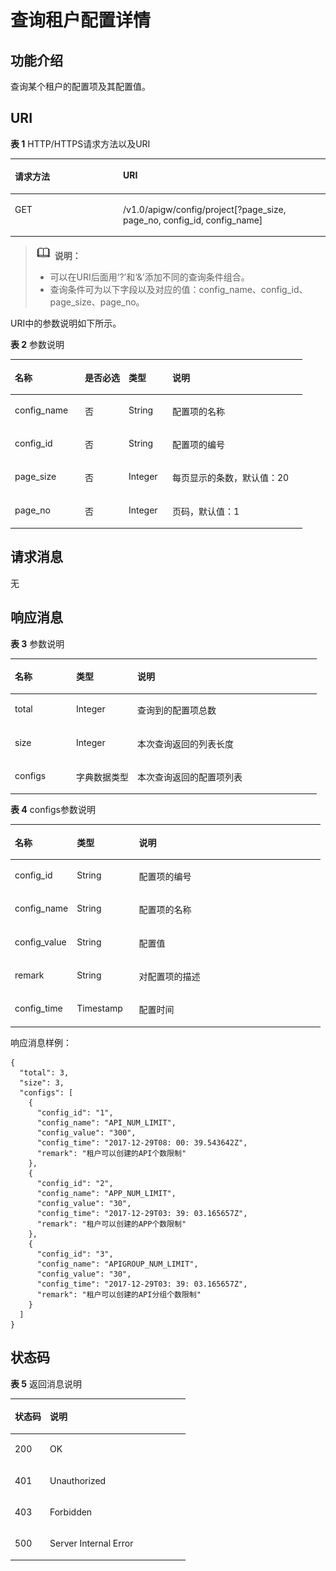 # 查询租户配置详情<a name="ZH-CN_TOPIC_0000001082221215"></a>

## 功能介绍<a name="zh-cn_topic_0118924531_section38675465"></a>

查询某个租户的配置项及其配置值。

## URI<a name="zh-cn_topic_0118924531_section12534867"></a>

**表 1**  HTTP/HTTPS请求方法以及URI

<a name="zh-cn_topic_0118924531_table11067778"></a>
<table><thead align="left"><tr id="zh-cn_topic_0118924531_row47996610"><th class="cellrowborder" valign="top" width="34.339999999999996%" id="mcps1.2.3.1.1"><p id="zh-cn_topic_0118924531_p62520192"><a name="zh-cn_topic_0118924531_p62520192"></a><a name="zh-cn_topic_0118924531_p62520192"></a>请求方法</p>
</th>
<th class="cellrowborder" valign="top" width="65.66%" id="mcps1.2.3.1.2"><p id="zh-cn_topic_0118924531_p30970795"><a name="zh-cn_topic_0118924531_p30970795"></a><a name="zh-cn_topic_0118924531_p30970795"></a>URI</p>
</th>
</tr>
</thead>
<tbody><tr id="zh-cn_topic_0118924531_row25606442"><td class="cellrowborder" valign="top" width="34.339999999999996%" headers="mcps1.2.3.1.1 "><p id="zh-cn_topic_0118924531_p60855910"><a name="zh-cn_topic_0118924531_p60855910"></a><a name="zh-cn_topic_0118924531_p60855910"></a>GET</p>
</td>
<td class="cellrowborder" valign="top" width="65.66%" headers="mcps1.2.3.1.2 "><p id="zh-cn_topic_0118924531_p30381638"><a name="zh-cn_topic_0118924531_p30381638"></a><a name="zh-cn_topic_0118924531_p30381638"></a>/v1.0/apigw/config/project[?page_size, page_no, config_id, config_name]</p>
</td>
</tr>
</tbody>
</table>

>![](public_sys-resources/icon-note.gif) **说明：** 
>-   可以在URI后面用‘?’和‘&’添加不同的查询条件组合。
>-   查询条件可为以下字段以及对应的值：config\_name、config\_id、page\_size、page\_no。

URI中的参数说明如下所示。

**表 2**  参数说明

<a name="zh-cn_topic_0118924531_table153783910507"></a>
<table><thead align="left"><tr id="zh-cn_topic_0118924531_row16537139165017"><th class="cellrowborder" valign="top" width="24%" id="mcps1.2.5.1.1"><p id="zh-cn_topic_0118924531_p15602124115112"><a name="zh-cn_topic_0118924531_p15602124115112"></a><a name="zh-cn_topic_0118924531_p15602124115112"></a>名称</p>
</th>
<th class="cellrowborder" valign="top" width="15%" id="mcps1.2.5.1.2"><p id="zh-cn_topic_0118924531_p7602124205118"><a name="zh-cn_topic_0118924531_p7602124205118"></a><a name="zh-cn_topic_0118924531_p7602124205118"></a>是否必选</p>
</th>
<th class="cellrowborder" valign="top" width="15%" id="mcps1.2.5.1.3"><p id="zh-cn_topic_0118924531_p860284175114"><a name="zh-cn_topic_0118924531_p860284175114"></a><a name="zh-cn_topic_0118924531_p860284175114"></a>类型</p>
</th>
<th class="cellrowborder" valign="top" width="46%" id="mcps1.2.5.1.4"><p id="zh-cn_topic_0118924531_p14602847517"><a name="zh-cn_topic_0118924531_p14602847517"></a><a name="zh-cn_topic_0118924531_p14602847517"></a>说明</p>
</th>
</tr>
</thead>
<tbody><tr id="zh-cn_topic_0118924531_row9537239165016"><td class="cellrowborder" valign="top" width="24%" headers="mcps1.2.5.1.1 "><p id="zh-cn_topic_0118924531_p661814175111"><a name="zh-cn_topic_0118924531_p661814175111"></a><a name="zh-cn_topic_0118924531_p661814175111"></a>config_name</p>
</td>
<td class="cellrowborder" valign="top" width="15%" headers="mcps1.2.5.1.2 "><p id="zh-cn_topic_0118924531_p1261815413514"><a name="zh-cn_topic_0118924531_p1261815413514"></a><a name="zh-cn_topic_0118924531_p1261815413514"></a>否</p>
</td>
<td class="cellrowborder" valign="top" width="15%" headers="mcps1.2.5.1.3 "><p id="zh-cn_topic_0118924531_p761815415518"><a name="zh-cn_topic_0118924531_p761815415518"></a><a name="zh-cn_topic_0118924531_p761815415518"></a>String</p>
</td>
<td class="cellrowborder" valign="top" width="46%" headers="mcps1.2.5.1.4 "><p id="zh-cn_topic_0118924531_p11618184105115"><a name="zh-cn_topic_0118924531_p11618184105115"></a><a name="zh-cn_topic_0118924531_p11618184105115"></a>配置项的名称</p>
</td>
</tr>
<tr id="zh-cn_topic_0118924531_row1953793911505"><td class="cellrowborder" valign="top" width="24%" headers="mcps1.2.5.1.1 "><p id="zh-cn_topic_0118924531_p18618749515"><a name="zh-cn_topic_0118924531_p18618749515"></a><a name="zh-cn_topic_0118924531_p18618749515"></a>config_id</p>
</td>
<td class="cellrowborder" valign="top" width="15%" headers="mcps1.2.5.1.2 "><p id="zh-cn_topic_0118924531_p1061811425120"><a name="zh-cn_topic_0118924531_p1061811425120"></a><a name="zh-cn_topic_0118924531_p1061811425120"></a>否</p>
</td>
<td class="cellrowborder" valign="top" width="15%" headers="mcps1.2.5.1.3 "><p id="zh-cn_topic_0118924531_p1261816435119"><a name="zh-cn_topic_0118924531_p1261816435119"></a><a name="zh-cn_topic_0118924531_p1261816435119"></a>String</p>
</td>
<td class="cellrowborder" valign="top" width="46%" headers="mcps1.2.5.1.4 "><p id="zh-cn_topic_0118924531_p186180465112"><a name="zh-cn_topic_0118924531_p186180465112"></a><a name="zh-cn_topic_0118924531_p186180465112"></a>配置项的编号</p>
</td>
</tr>
<tr id="zh-cn_topic_0118924531_row1370212259535"><td class="cellrowborder" valign="top" width="24%" headers="mcps1.2.5.1.1 "><p id="zh-cn_topic_0118924531_p11547235104514"><a name="zh-cn_topic_0118924531_p11547235104514"></a><a name="zh-cn_topic_0118924531_p11547235104514"></a>page_size</p>
</td>
<td class="cellrowborder" valign="top" width="15%" headers="mcps1.2.5.1.2 "><p id="zh-cn_topic_0118924531_p175471935164514"><a name="zh-cn_topic_0118924531_p175471935164514"></a><a name="zh-cn_topic_0118924531_p175471935164514"></a>否</p>
</td>
<td class="cellrowborder" valign="top" width="15%" headers="mcps1.2.5.1.3 "><p id="zh-cn_topic_0118924531_p6547335194519"><a name="zh-cn_topic_0118924531_p6547335194519"></a><a name="zh-cn_topic_0118924531_p6547335194519"></a>Integer</p>
</td>
<td class="cellrowborder" valign="top" width="46%" headers="mcps1.2.5.1.4 "><p id="zh-cn_topic_0118924531_p656353511452"><a name="zh-cn_topic_0118924531_p656353511452"></a><a name="zh-cn_topic_0118924531_p656353511452"></a>每页显示的条数，默认值：20</p>
</td>
</tr>
<tr id="zh-cn_topic_0118924531_row4280628105311"><td class="cellrowborder" valign="top" width="24%" headers="mcps1.2.5.1.1 "><p id="zh-cn_topic_0118924531_p175638354457"><a name="zh-cn_topic_0118924531_p175638354457"></a><a name="zh-cn_topic_0118924531_p175638354457"></a>page_no</p>
</td>
<td class="cellrowborder" valign="top" width="15%" headers="mcps1.2.5.1.2 "><p id="zh-cn_topic_0118924531_p3563153515450"><a name="zh-cn_topic_0118924531_p3563153515450"></a><a name="zh-cn_topic_0118924531_p3563153515450"></a>否</p>
</td>
<td class="cellrowborder" valign="top" width="15%" headers="mcps1.2.5.1.3 "><p id="zh-cn_topic_0118924531_p13563173574511"><a name="zh-cn_topic_0118924531_p13563173574511"></a><a name="zh-cn_topic_0118924531_p13563173574511"></a>Integer</p>
</td>
<td class="cellrowborder" valign="top" width="46%" headers="mcps1.2.5.1.4 "><p id="zh-cn_topic_0118924531_p185631735164520"><a name="zh-cn_topic_0118924531_p185631735164520"></a><a name="zh-cn_topic_0118924531_p185631735164520"></a>页码，默认值：1</p>
</td>
</tr>
</tbody>
</table>

## 请求消息<a name="zh-cn_topic_0118924531_section45704940"></a>

无

## 响应消息<a name="zh-cn_topic_0118924531_section11112631"></a>

**表 3**  参数说明

<a name="zh-cn_topic_0118924531_table22835098"></a>
<table><thead align="left"><tr id="zh-cn_topic_0118924531_row28471799"><th class="cellrowborder" valign="top" width="20%" id="mcps1.2.4.1.1"><p id="zh-cn_topic_0118924531_p24514348"><a name="zh-cn_topic_0118924531_p24514348"></a><a name="zh-cn_topic_0118924531_p24514348"></a>名称</p>
</th>
<th class="cellrowborder" valign="top" width="20%" id="mcps1.2.4.1.2"><p id="zh-cn_topic_0118924531_p39505149"><a name="zh-cn_topic_0118924531_p39505149"></a><a name="zh-cn_topic_0118924531_p39505149"></a>类型</p>
</th>
<th class="cellrowborder" valign="top" width="60%" id="mcps1.2.4.1.3"><p id="zh-cn_topic_0118924531_p45800532"><a name="zh-cn_topic_0118924531_p45800532"></a><a name="zh-cn_topic_0118924531_p45800532"></a>说明</p>
</th>
</tr>
</thead>
<tbody><tr id="zh-cn_topic_0118924531_row18855574"><td class="cellrowborder" valign="top" width="20%" headers="mcps1.2.4.1.1 "><p id="zh-cn_topic_0118924531_p50906541"><a name="zh-cn_topic_0118924531_p50906541"></a><a name="zh-cn_topic_0118924531_p50906541"></a>total</p>
</td>
<td class="cellrowborder" valign="top" width="20%" headers="mcps1.2.4.1.2 "><p id="zh-cn_topic_0118924531_p29789185"><a name="zh-cn_topic_0118924531_p29789185"></a><a name="zh-cn_topic_0118924531_p29789185"></a>Integer</p>
</td>
<td class="cellrowborder" valign="top" width="60%" headers="mcps1.2.4.1.3 "><p id="zh-cn_topic_0118924531_p64113785"><a name="zh-cn_topic_0118924531_p64113785"></a><a name="zh-cn_topic_0118924531_p64113785"></a>查询到的配置项总数</p>
</td>
</tr>
<tr id="zh-cn_topic_0118924531_row40153158"><td class="cellrowborder" valign="top" width="20%" headers="mcps1.2.4.1.1 "><p id="zh-cn_topic_0118924531_p31180400"><a name="zh-cn_topic_0118924531_p31180400"></a><a name="zh-cn_topic_0118924531_p31180400"></a>size</p>
</td>
<td class="cellrowborder" valign="top" width="20%" headers="mcps1.2.4.1.2 "><p id="zh-cn_topic_0118924531_p42584499"><a name="zh-cn_topic_0118924531_p42584499"></a><a name="zh-cn_topic_0118924531_p42584499"></a>Integer</p>
</td>
<td class="cellrowborder" valign="top" width="60%" headers="mcps1.2.4.1.3 "><p id="zh-cn_topic_0118924531_p26792374"><a name="zh-cn_topic_0118924531_p26792374"></a><a name="zh-cn_topic_0118924531_p26792374"></a>本次查询返回的列表长度</p>
</td>
</tr>
<tr id="zh-cn_topic_0118924531_row39804775"><td class="cellrowborder" valign="top" width="20%" headers="mcps1.2.4.1.1 "><p id="zh-cn_topic_0118924531_p2961325"><a name="zh-cn_topic_0118924531_p2961325"></a><a name="zh-cn_topic_0118924531_p2961325"></a>configs</p>
</td>
<td class="cellrowborder" valign="top" width="20%" headers="mcps1.2.4.1.2 "><p id="zh-cn_topic_0118924531_p38540809"><a name="zh-cn_topic_0118924531_p38540809"></a><a name="zh-cn_topic_0118924531_p38540809"></a>字典数据类型</p>
</td>
<td class="cellrowborder" valign="top" width="60%" headers="mcps1.2.4.1.3 "><p id="zh-cn_topic_0118924531_p34797792"><a name="zh-cn_topic_0118924531_p34797792"></a><a name="zh-cn_topic_0118924531_p34797792"></a>本次查询返回的配置项列表</p>
</td>
</tr>
</tbody>
</table>

**表 4**  configs参数说明

<a name="zh-cn_topic_0118924531_table44744678"></a>
<table><thead align="left"><tr id="zh-cn_topic_0118924531_row29571772"><th class="cellrowborder" valign="top" width="20%" id="mcps1.2.4.1.1"><p id="zh-cn_topic_0118924531_p46503322"><a name="zh-cn_topic_0118924531_p46503322"></a><a name="zh-cn_topic_0118924531_p46503322"></a>名称</p>
</th>
<th class="cellrowborder" valign="top" width="20%" id="mcps1.2.4.1.2"><p id="zh-cn_topic_0118924531_p8672741"><a name="zh-cn_topic_0118924531_p8672741"></a><a name="zh-cn_topic_0118924531_p8672741"></a>类型</p>
</th>
<th class="cellrowborder" valign="top" width="60%" id="mcps1.2.4.1.3"><p id="zh-cn_topic_0118924531_p31403396"><a name="zh-cn_topic_0118924531_p31403396"></a><a name="zh-cn_topic_0118924531_p31403396"></a>说明</p>
</th>
</tr>
</thead>
<tbody><tr id="zh-cn_topic_0118924531_row60647136"><td class="cellrowborder" valign="top" width="20%" headers="mcps1.2.4.1.1 "><p id="zh-cn_topic_0118924531_p13470944"><a name="zh-cn_topic_0118924531_p13470944"></a><a name="zh-cn_topic_0118924531_p13470944"></a>config_id</p>
</td>
<td class="cellrowborder" valign="top" width="20%" headers="mcps1.2.4.1.2 "><p id="zh-cn_topic_0118924531_p17404652"><a name="zh-cn_topic_0118924531_p17404652"></a><a name="zh-cn_topic_0118924531_p17404652"></a>String</p>
</td>
<td class="cellrowborder" valign="top" width="60%" headers="mcps1.2.4.1.3 "><p id="zh-cn_topic_0118924531_p490733"><a name="zh-cn_topic_0118924531_p490733"></a><a name="zh-cn_topic_0118924531_p490733"></a>配置项的编号</p>
</td>
</tr>
<tr id="zh-cn_topic_0118924531_row4416605"><td class="cellrowborder" valign="top" width="20%" headers="mcps1.2.4.1.1 "><p id="zh-cn_topic_0118924531_p22200744"><a name="zh-cn_topic_0118924531_p22200744"></a><a name="zh-cn_topic_0118924531_p22200744"></a>config_name</p>
</td>
<td class="cellrowborder" valign="top" width="20%" headers="mcps1.2.4.1.2 "><p id="zh-cn_topic_0118924531_p53429852"><a name="zh-cn_topic_0118924531_p53429852"></a><a name="zh-cn_topic_0118924531_p53429852"></a>String</p>
</td>
<td class="cellrowborder" valign="top" width="60%" headers="mcps1.2.4.1.3 "><p id="zh-cn_topic_0118924531_p32850719"><a name="zh-cn_topic_0118924531_p32850719"></a><a name="zh-cn_topic_0118924531_p32850719"></a>配置项的名称</p>
</td>
</tr>
<tr id="zh-cn_topic_0118924531_row27221023"><td class="cellrowborder" valign="top" width="20%" headers="mcps1.2.4.1.1 "><p id="zh-cn_topic_0118924531_p57419263"><a name="zh-cn_topic_0118924531_p57419263"></a><a name="zh-cn_topic_0118924531_p57419263"></a>config_value</p>
</td>
<td class="cellrowborder" valign="top" width="20%" headers="mcps1.2.4.1.2 "><p id="zh-cn_topic_0118924531_p20448707"><a name="zh-cn_topic_0118924531_p20448707"></a><a name="zh-cn_topic_0118924531_p20448707"></a>String</p>
</td>
<td class="cellrowborder" valign="top" width="60%" headers="mcps1.2.4.1.3 "><p id="zh-cn_topic_0118924531_p45732564"><a name="zh-cn_topic_0118924531_p45732564"></a><a name="zh-cn_topic_0118924531_p45732564"></a>配置值</p>
</td>
</tr>
<tr id="zh-cn_topic_0118924531_row8939892"><td class="cellrowborder" valign="top" width="20%" headers="mcps1.2.4.1.1 "><p id="zh-cn_topic_0118924531_p53042658"><a name="zh-cn_topic_0118924531_p53042658"></a><a name="zh-cn_topic_0118924531_p53042658"></a>remark</p>
</td>
<td class="cellrowborder" valign="top" width="20%" headers="mcps1.2.4.1.2 "><p id="zh-cn_topic_0118924531_p1488081"><a name="zh-cn_topic_0118924531_p1488081"></a><a name="zh-cn_topic_0118924531_p1488081"></a>String</p>
</td>
<td class="cellrowborder" valign="top" width="60%" headers="mcps1.2.4.1.3 "><p id="zh-cn_topic_0118924531_p53425769"><a name="zh-cn_topic_0118924531_p53425769"></a><a name="zh-cn_topic_0118924531_p53425769"></a>对配置项的描述</p>
</td>
</tr>
<tr id="zh-cn_topic_0118924531_row11069875"><td class="cellrowborder" valign="top" width="20%" headers="mcps1.2.4.1.1 "><p id="zh-cn_topic_0118924531_p24244698"><a name="zh-cn_topic_0118924531_p24244698"></a><a name="zh-cn_topic_0118924531_p24244698"></a>config_time</p>
</td>
<td class="cellrowborder" valign="top" width="20%" headers="mcps1.2.4.1.2 "><p id="zh-cn_topic_0118924531_p17663550"><a name="zh-cn_topic_0118924531_p17663550"></a><a name="zh-cn_topic_0118924531_p17663550"></a>Timestamp</p>
</td>
<td class="cellrowborder" valign="top" width="60%" headers="mcps1.2.4.1.3 "><p id="zh-cn_topic_0118924531_p21461446"><a name="zh-cn_topic_0118924531_p21461446"></a><a name="zh-cn_topic_0118924531_p21461446"></a>配置时间</p>
</td>
</tr>
</tbody>
</table>

响应消息样例：

```
{
  "total": 3,
  "size": 3,
  "configs": [
    {
      "config_id": "1",
      "config_name": "API_NUM_LIMIT",
      "config_value": "300",
      "config_time": "2017-12-29T08: 00: 39.543642Z",
      "remark": "租户可以创建的API个数限制"
    },
    {
      "config_id": "2",
      "config_name": "APP_NUM_LIMIT",
      "config_value": "30",
      "config_time": "2017-12-29T03: 39: 03.165657Z",
      "remark": "租户可以创建的APP个数限制"
    },
    {
      "config_id": "3",
      "config_name": "APIGROUP_NUM_LIMIT",
      "config_value": "30",
      "config_time": "2017-12-29T03: 39: 03.165657Z",
      "remark": "租户可以创建的API分组个数限制"
    }
  ]
}
```

## 状态码<a name="zh-cn_topic_0118924531_section8691277"></a>

**表 5**  返回消息说明

<a name="zh-cn_topic_0118924531_table24119960"></a>
<table><thead align="left"><tr id="zh-cn_topic_0118924531_row8124239"><th class="cellrowborder" valign="top" width="20%" id="mcps1.2.3.1.1"><p id="zh-cn_topic_0118924531_p54083656"><a name="zh-cn_topic_0118924531_p54083656"></a><a name="zh-cn_topic_0118924531_p54083656"></a>状态码</p>
</th>
<th class="cellrowborder" valign="top" width="80%" id="mcps1.2.3.1.2"><p id="zh-cn_topic_0118924531_p18700021"><a name="zh-cn_topic_0118924531_p18700021"></a><a name="zh-cn_topic_0118924531_p18700021"></a>说明</p>
</th>
</tr>
</thead>
<tbody><tr id="zh-cn_topic_0118924531_row38306751"><td class="cellrowborder" valign="top" width="20%" headers="mcps1.2.3.1.1 "><p id="zh-cn_topic_0118924531_p15839117"><a name="zh-cn_topic_0118924531_p15839117"></a><a name="zh-cn_topic_0118924531_p15839117"></a>200</p>
</td>
<td class="cellrowborder" valign="top" width="80%" headers="mcps1.2.3.1.2 "><p id="zh-cn_topic_0118924531_p7900104"><a name="zh-cn_topic_0118924531_p7900104"></a><a name="zh-cn_topic_0118924531_p7900104"></a>OK</p>
</td>
</tr>
<tr id="zh-cn_topic_0118924531_row3992073"><td class="cellrowborder" valign="top" width="20%" headers="mcps1.2.3.1.1 "><p id="zh-cn_topic_0118924531_p54922514"><a name="zh-cn_topic_0118924531_p54922514"></a><a name="zh-cn_topic_0118924531_p54922514"></a>401</p>
</td>
<td class="cellrowborder" valign="top" width="80%" headers="mcps1.2.3.1.2 "><p id="zh-cn_topic_0118924531_p19538619"><a name="zh-cn_topic_0118924531_p19538619"></a><a name="zh-cn_topic_0118924531_p19538619"></a>Unauthorized</p>
</td>
</tr>
<tr id="zh-cn_topic_0118924531_row41629843"><td class="cellrowborder" valign="top" width="20%" headers="mcps1.2.3.1.1 "><p id="zh-cn_topic_0118924531_p16574095"><a name="zh-cn_topic_0118924531_p16574095"></a><a name="zh-cn_topic_0118924531_p16574095"></a>403</p>
</td>
<td class="cellrowborder" valign="top" width="80%" headers="mcps1.2.3.1.2 "><p id="zh-cn_topic_0118924531_p324480"><a name="zh-cn_topic_0118924531_p324480"></a><a name="zh-cn_topic_0118924531_p324480"></a>Forbidden</p>
</td>
</tr>
<tr id="zh-cn_topic_0118924531_row2920328"><td class="cellrowborder" valign="top" width="20%" headers="mcps1.2.3.1.1 "><p id="zh-cn_topic_0118924531_p35220035"><a name="zh-cn_topic_0118924531_p35220035"></a><a name="zh-cn_topic_0118924531_p35220035"></a>500</p>
</td>
<td class="cellrowborder" valign="top" width="80%" headers="mcps1.2.3.1.2 "><p id="zh-cn_topic_0118924531_p34250599"><a name="zh-cn_topic_0118924531_p34250599"></a><a name="zh-cn_topic_0118924531_p34250599"></a>Server Internal Error</p>
</td>
</tr>
</tbody>
</table>

